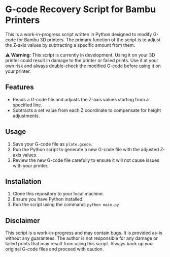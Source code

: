# G-code Recovery Script for Bambu Printers

This is a work-in-progress script written in Python designed to modify G-code for Bambu 3D printers. The primary function of the script is to adjust the Z-axis values by subtracting a specific amount from them.

⚠️ **Warning:** This script is currently in development. Using it on your 3D printer could result in damage to the printer or failed prints. Use it at your own risk and always double-check the modified G-code before using it on your printer.

## Features

- Reads a G-code file and adjusts the Z-axis values starting from a specified line.
- Subtracts a set value from each Z coordinate to compensate for height adjustments.

## Usage

1. Save your G-code file as `plate.gcode`.
2. Run the Python script to generate a new G-code file with the adjusted Z-axis values.
3. Review the new G-code file carefully to ensure it will not cause issues with your printer.

## Installation

1. Clone this repository to your local machine.
2. Ensure you have Python installed.
3. Run the script using the command: `python main.py`

## Disclaimer

This script is a work-in-progress and may contain bugs. It is provided as-is without any guarantees. The author is not responsible for any damage or failed prints that may result from using this script. Always back up your original G-code files and proceed with caution.
